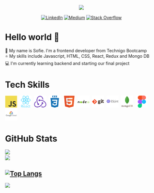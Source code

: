 <div id="header" align="center">
  
  <img src="https://media.giphy.com/media/vLlpbDafjgHystuJ0a/giphy.gif" width="100"/>
  
[![LinkedIn](https://img.shields.io/badge/LinkedIn-%230077B5.svg?logo=linkedin&logoColor=white)](https://linkedin.com/in/sofierydmark)
[![Medium](https://img.shields.io/badge/Medium-12100E?logo=medium&logoColor=white)](https://medium.com/@sofie.rydmark)
[![Stack Overflow](https://img.shields.io/badge/-Stackoverflow-FE7A16?logo=stack-overflow&logoColor=white)](https://stackoverflow.com/users/18598322) 
</div>

# Hello world 👋
🐶 My name is Sofie. I'm a frontend developer from Technigo Bootcamp<br> 
⭐ My skills include Javascript, HTML, CSS, React, Redux and Mongo DB <br>
💻 I'm currently learning backend and starting our final project <br> 


# Tech Skills
<div>
  <img src="https://github.com/devicons/devicon/blob/master/icons/javascript/javascript-original.svg" title="JavaScript" alt="JavaScript" width="40" height="40"/>&nbsp;
  <img src="https://github.com/devicons/devicon/blob/master/icons/react/react-original-wordmark.svg" title="React" alt="React" width="40" height="40"/>&nbsp;
  <img src="https://github.com/devicons/devicon/blob/master/icons/redux/redux-original.svg" title="Redux" alt="Redux " width="40" height="40"/>&nbsp;
  <img src="https://github.com/devicons/devicon/blob/master/icons/css3/css3-plain-wordmark.svg"  title="CSS3" alt="CSS" width="40" height="40"/>&nbsp;
  <img src="https://github.com/devicons/devicon/blob/master/icons/html5/html5-original.svg" title="HTML5" alt="HTML" width="40" height="40"/>&nbsp;
  <img src="https://github.com/devicons/devicon/blob/master/icons/nodejs/nodejs-original-wordmark.svg" title="NodeJS" alt="NodeJS" width="40" height="40"/>&nbsp;
  <img src="https://github.com/devicons/devicon/blob/master/icons/git/git-original-wordmark.svg" title="Git" **alt="Git" width="40" height="40"/>&nbsp;
  <img src="https://github.com/devicons/devicon/blob/master/icons/eslint/eslint-original-wordmark.svg" title="Eslint" **alt="Eslint" width="40" height="40"/>&nbsp;
  <img src="https://github.com/devicons/devicon/blob/master/icons/mongodb/mongodb-original-wordmark.svg" title="MongoDB" **alt="MongoDB" width="40" height="40"/>&nbsp;
  <img src="https://github.com/devicons/devicon/blob/master/icons/figma/figma-original.svg" title="Figma" **alt="Figma" width="40" height="40"/>
  <img src="https://github.com/devicons/devicon/blob/master/icons/googlecloud/googlecloud-original-wordmark.svg" title="GoogleCloud" **alt="GoogleCloud" width="40" 
  height="40"/>
 

</div>

# GitHub Stats
![](https://github-readme-stats.vercel.app/api?username=SofieRydmark&theme=highcontrast&hide_border=true&include_all_commits=true&count_private=false)<br/>
![](https://github-readme-streak-stats.herokuapp.com/?user=SofieRydmark&theme=highcontrast&hide_border=true)<br/>

[![Top Langs](https://github-readme-stats.vercel.app/api/top-langs/?username=SofieRydmark&layout=compact&theme=vision-friendly-dark)](https://github.com/anuraghazra/github-readme-stats)
---
[![](https://visitcount.itsvg.in/api?id=SofieRydmark&icon=9&color=12)](https://visitcount.itsvg.in)


<!---
SofieRydmark/SofieRydmark is a ✨ special ✨ repository because its `README.md` (this file) appears on your GitHub profile.
You can click the Preview link to take a look at your changes.
--->
